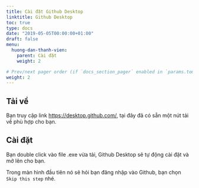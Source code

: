 ```yaml
---
title: Cài đặt Github Desktop
linktitle: Github Desktop
toc: true
type: docs
date: "2019-05-05T00:00:00+01:00"
draft: false
menu:
  huong-dan-thanh-vien:
    parent: Cài đặt
    weight: 2

# Prev/next pager order (if `docs_section_pager` enabled in `params.toml`)
weight: 2
---
```


## Tải về

Bạn truy cập link <https://desktop.github.com/>, tại đây đã có sẵn một nút tải về phù hợp cho bạn.

## Cài đặt

Bạn double click vào file .exe vừa tải, Github Desktop sẽ tự động cài đặt và mở lên cho bạn.

Trong màn hình đầu tiên nó sẽ hỏi bạn đăng nhập vào Github, bạn chọn `Skip this step` nhé.
